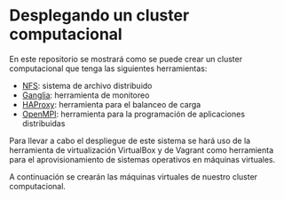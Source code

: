 # Desplegando un cluster computacional

En este repositorio se mostrará como se puede crear un cluster computacional que tenga las siguientes herramientas:

* [NFS](https://en.wikipedia.org/wiki/Network_File_System): sistema de archivo distribuido
* [Ganglia](http://ganglia.sourceforge.net/): herramienta de monitoreo
* [HAProxy](http://www.haproxy.org/): herramienta para el balanceo de carga
* [OpenMPI](https://www.open-mpi.org/): herramienta para la programación de aplicaciones distribuidas

Para llevar a cabo el despliegue de este sistema se hará uso de la herramienta de virtualización VirtualBox y de Vagrant como herramienta para el aprovisionamiento de sistemas operativos en máquinas virtuales.

A continuación se crearán las máquinas virtuales de nuestro cluster computacional.

